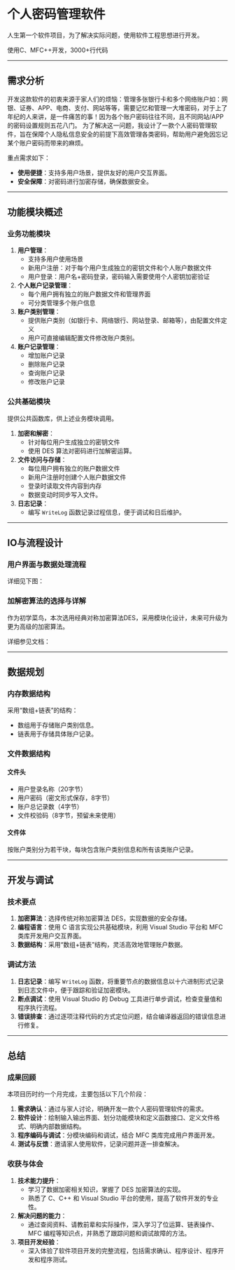 # 个人密码管理软件
人生第一个软件项目，为了解决实际问题，使用软件工程思想进行开发。

使用C、MFC++开发，3000+行代码

---
## 需求分析

开发这款软件的初衷来源于家人们的烦恼：管理多张银行卡和多个网络账户如：网银、证券、APP、电商、支付、网站等等，需要记忆和管理一大堆密码，对于上了年纪的人来讲，是一件痛苦的事！因为各个账户密码往往不同，且不同网站/APP的密码设置规则五花八门。
为了解决这一问题，我设计了一款个人密码管理软件，旨在保障个人隐私信息安全的前提下高效管理各类密码，帮助用户避免因忘记某个账户密码而带来的麻烦。

重点需求如下：

- **使用便捷**：支持多用户场景，提供友好的用户交互界面。
- **安全保障**：对密码进行加密存储，确保数据安全。

---

## 功能模块概述

### 业务功能模块
1. **用户管理**：
   - 支持多用户使用场景
   - 新用户注册：对于每个用户生成独立的密钥文件和个人账户数据文件
   - 用户登录：用户名+密码登录，密码输入需要使用个人密钥加密验证
2. **个人账户记录管理**：
   - 每个用户拥有独立的账户数据文件和管理界面
   - 可分类管理多个账户信息
3. **账户类别管理**：
   - 提供账户类别（如银行卡、网络银行、网站登录、邮箱等），由配置文件定义
   - 用户可直接编辑配置文件修改账户类别。
4. **账户记录管理**：
   - 增加账户记录
   - 删除账户记录
   - 查询账户记录
   - 修改账户记录

### 公共基础模块

   提供公共函数库，供上述业务模块调用。

1. **加密和解密**：
   - 针对每位用户生成独立的密钥文件
   - 使用 DES 算法对密码进行加解密运算。
2. **文件访问与存储**：
   - 每位用户拥有独立的账户数据文件
   - 新用户注册时创建个人账户数据文件
   - 登录时读取文件内容到内存
   - 数据变动时同步写入文件。
3. **日志记录**：
   - 编写 `WriteLog` 函数记录过程信息，便于调试和日后维护。

---

## IO与流程设计

### 用户界面与数据处理流程

详细见下图：


### 加解密算法的选择与详解

作为初学菜鸟，本次选用经典对称加密算法DES，采用模块化设计，未来可升级为更为高级的加密算法。

详细参见文档：

---

## 数据规划

### 内存数据结构

采用“数组+链表”的结构：

- 数组用于存储账户类别信息。
- 链表用于存储具体账户记录。

### 文件数据结构
#### 文件头
- 用户登录名称（20字节）
- 用户密码（密文形式保存，8字节）
- 账户总记录数（4字节）
- 文件校验码（8字节，预留未来使用）

#### 文件体
按账户类别分为若干块，每块包含账户类别信息和所有该类账户记录。

---

## 开发与调试

### 技术要点
1. **加密算法**：选择传统对称加密算法 DES，实现数据的安全存储。
2. **编程语言**：使用 C 语言实现公共基础模块，利用 Visual Studio 平台和 MFC 类库开发用户交互界面。
3. **数据结构**：采用“数组+链表”结构，灵活高效地管理账户数据。

### 调试方法
1. **日志记录**：编写 `WriteLog` 函数，将重要节点的数据信息以十六进制形式记录到日志文件中，便于跟踪和验证加密模块。
2. **断点调试**：使用 Visual Studio 的 Debug 工具进行单步调试，检查变量值和程序执行流程。
3. **错误排查**：通过逐项注释代码的方式定位问题，结合编译器返回的错误信息进行修复。

---

## 总结

### 成果回顾

本项目历时约一个月完成，主要包括以下几个阶段：

1. **需求确认**：通过与家人讨论，明确开发一款个人密码管理软件的需求。
2. **软件设计**：绘制输入输出界面、划分功能模块和定义函数接口、定义文件格式、明确内部数据结构。
3. **程序编码与调试**：分模块编码和调试，结合 MFC 类库完成用户界面开发。
4. **测试与反馈**：邀请家人使用软件，记录问题并逐一排查解决。

### 收获与体会
1. **技术能力提升**：
   - 学习了数据加密相关知识，掌握了 DES 加密算法的实现。
   - 熟悉了 C、C++ 和 Visual Studio 平台的使用，提高了软件开发的专业性。
2. **解决问题的能力**：
   - 通过查阅资料、请教前辈和实际操作，深入学习了位运算、链表操作、MFC 编程等知识点，并熟悉了跟踪问题和调试故障的方法。
3. **项目开发经验**：
   - 深入体验了软件项目开发的完整流程，包括需求确认、程序设计、程序开发和程序测试。


